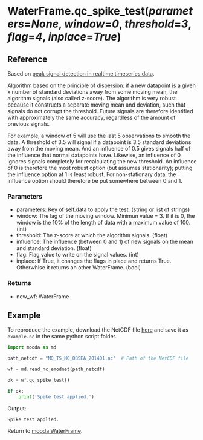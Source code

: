 # WaterFrame.qc_spike_test(*parameters*=*None*, *window*=*0*, *threshold*=*3*, *flag*=*4*, *inplace*=*True*)

## Reference

Based on [peak signal detection in realtime timeseries data](https://stackoverflow.com/questions/22583391/peak-signal-detection-in-realtime-timeseries-data).

Algorithm based on the principle of dispersion: if a new datapoint is a given x number of standard deviations away from some moving mean, the algorithm signals (also called z-score). The algorithm is very robust because it constructs a separate moving mean and deviation, such that signals do not corrupt the threshold. Future signals are therefore identified with approximately the same accuracy, regardless of the amount of previous signals.
    
For example, a window of 5 will use the last 5 observations to smooth the data. A threshold of 3.5 will signal if a datapoint is 3.5 standard deviations away from the moving mean. And an influence of 0.5 gives signals half of the influence that normal datapoints have. Likewise, an influence of 0 ignores signals completely for recalculating the new threshold. An influence of 0 is therefore the most robust option (but assumes stationarity); putting the influence option at 1 is least robust. For non-stationary data, the influence option should therefore be put somewhere between 0 and 1.

### Parameters

* parameters: Key of self.data to apply the test. (string or list of strings)
* window: The lag of the moving window. Minimun value = 3. If it is 0, the window is the 10% of the length of data with a maximum value of 100. (int)
* threshold: The z-score at which the algorithm signals. (float)
* influence: The influence (between 0 and 1) of new signals on the mean and standard deviation. (float)
* flag: Flag value to write on the signal values. (int)
* inplace: If True, it changes the flags in place and returns True. Otherwhise it returns an other WaterFrame. (bool)

### Returns

* new_wf: WaterFrame

## Example

To reproduce the example, download the NetCDF file [here](http://data.emso.eu/files/emso/obsea/mo/ts/MO_TS_MO_OBSEA.nc) and save it as `example.nc` in the same python script folder.

```python
import mooda as md

path_netcdf = "MO_TS_MO_OBSEA_201401.nc"  # Path of the NetCDF file

wf = md.read_nc_emodnet(path_netcdf)

ok = wf.qc_spike_test()

if ok:
    print('Spike test applied.')
```

Output:

```shell
Spike test applied.
```

Return to [mooda.WaterFrame](../waterframe.md).
